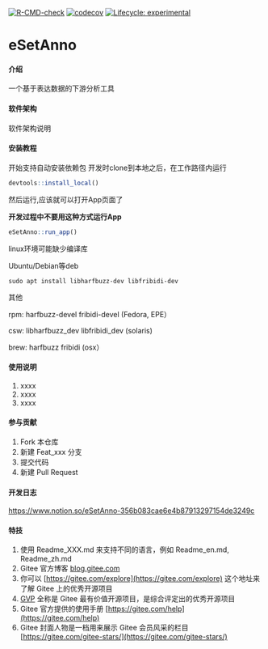<!-- badges: start -->
[![R-CMD-check](https://github.com/xiayh17/sSetAnno/workflows/R-CMD-check/badge.svg)](https://github.com/xiayh17/sSetAnno/actions)
[![codecov](https://codecov.io/gh/xiayh17/eSetAnno/branch/master/graph/badge.svg?token=VSNIILBDZU)](https://codecov.io/gh/xiayh17/eSetAnno)
[![Lifecycle: experimental](https://img.shields.io/badge/lifecycle-experimental-orange.svg)](https://lifecycle.r-lib.org/articles/stages.html#experimental)
<!-- badges: end -->

# eSetAnno

#### 介绍
一个基于表达数据的下游分析工具

#### 软件架构
软件架构说明


#### 安装教程

开始支持自动安装依赖包
开发时clone到本地之后，在工作路径内运行
```r
devtools::install_local()
```
然后运行,应该就可以打开App页面了

**开发过程中不要用这种方式运行App**

```r
eSetAnno::run_app()
```

linux环境可能缺少编译库

Ubuntu/Debian等deb

```shell
sudo apt install libharfbuzz-dev libfribidi-dev
```
其他

rpm: harfbuzz-devel fribidi-devel (Fedora, EPE）

csw: libharfbuzz_dev libfribidi_dev (solaris)

brew: harfbuzz fribidi (osx）

#### 使用说明

1.  xxxx
2.  xxxx
3.  xxxx

#### 参与贡献

1.  Fork 本仓库
2.  新建 Feat_xxx 分支
3.  提交代码
4.  新建 Pull Request

#### 开发日志
https://www.notion.so/eSetAnno-356b083cae6e4b87913297154de3249c

#### 特技

1.  使用 Readme\_XXX.md 来支持不同的语言，例如 Readme\_en.md, Readme\_zh.md
2.  Gitee 官方博客 [blog.gitee.com](https://blog.gitee.com)
3.  你可以 [https://gitee.com/explore](https://gitee.com/explore) 这个地址来了解 Gitee 上的优秀开源项目
4.  [GVP](https://gitee.com/gvp) 全称是 Gitee 最有价值开源项目，是综合评定出的优秀开源项目
5.  Gitee 官方提供的使用手册 [https://gitee.com/help](https://gitee.com/help)
6.  Gitee 封面人物是一档用来展示 Gitee 会员风采的栏目 [https://gitee.com/gitee-stars/](https://gitee.com/gitee-stars/)
